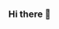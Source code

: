 ### Hi there 👋
<!--
![status](https://nocache.advaith.workers.dev?url=https://img.shields.io/endpoint?url=https://dev.discordprofiles.me/api/badge/status/439223656200273932?simple=true)
![playing](https://nocache.advaith.workers.dev?url=https://img.shields.io/endpoint?url=https://dev.discordprofiles.me/api/badge/playing/439223656200273932)
![vscode](https://nocache.advaith.workers.dev?url=https://img.shields.io/endpoint?url=https://dev.discordprofiles.me/api/badge/vscode/439223656200273932)
![spotify](https://nocache.advaith.workers.dev?url=https://img.shields.io/endpoint?url=https://dev.discordprofiles.me/api/badge/spotify/439223656200273932)

-->
